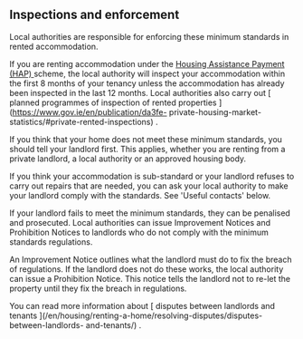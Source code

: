 ##  Inspections and enforcement

Local authorities are responsible for enforcing these minimum standards in
rented accommodation.

If you are renting accommodation under the [ Housing Assistance Payment (HAP)
](/en/housing/renting-a-home/help-with-renting/housing-assistance-payment/)
scheme, the local authority will inspect your accommodation within the first 8
months of your tenancy unless the accommodation has already been inspected in
the last 12 months. Local authorities also carry out [ planned programmes of
inspection of rented properties ](https://www.gov.ie/en/publication/da3fe-
private-housing-market-statistics/#private-rented-inspections) .

If you think that your home does not meet these minimum standards, you should
tell your landlord first. This applies, whether you are renting from a private
landlord, a local authority or an approved housing body.

If you think your accommodation is sub-standard or your landlord refuses to
carry out repairs that are needed, you can ask your local authority to make
your landlord comply with the standards. See 'Useful contacts' below.

If your landlord fails to meet the minimum standards, they can be penalised
and prosecuted. Local authorities can issue Improvement Notices and
Prohibition Notices to landlords who do not comply with the minimum standards
regulations.

An Improvement Notice outlines what the landlord must do to fix the breach of
regulations. If the landlord does not do these works, the local authority can
issue a Prohibition Notice. This notice tells the landlord not to re-let the
property until they fix the breach in regulations.

You can read more information about [ disputes between landlords and tenants
](/en/housing/renting-a-home/resolving-disputes/disputes-between-landlords-
and-tenants/) .
